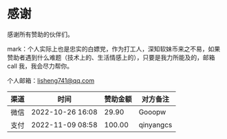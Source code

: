 # 感谢



感谢所有赞助的伙伴们。

mark：个人实际上也是忠实的白嫖党，作为打工人，深知软妹币来之不易，如果赞助者遇到什么难题（技术上的、生活情感上的），只要是我力所能及的，邮箱 call 我，我会尽力帮你。

个人邮箱：lisheng741@qq.com



| 渠道 | 时间             | 赞助金额 | 对方备注  |
| ---- | ---------------- | -------- | --------- |
| 微信 | 2022-10-26 16:08 | 29.90    | Gooopw    |
| 支付 | 2022-11-09 08:58 | 100.00   | qinyangcs |



